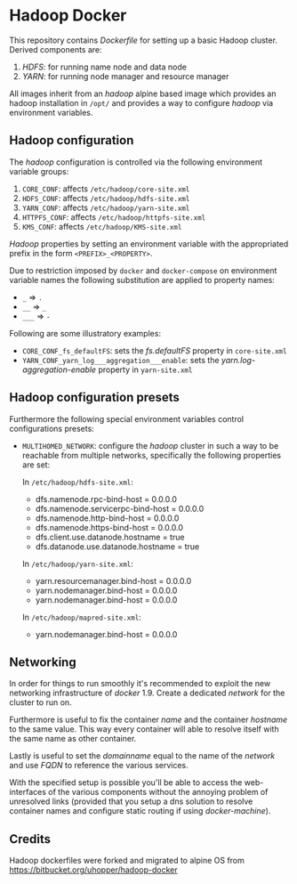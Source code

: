 # Hadoop Docker

This repository contains *Dockerfile* for setting up a basic Hadoop cluster.
Derived components are:

1. *HDFS*: for running name node and data node
1. *YARN*: for running node manager and resource manager


All images inherit from an *hadoop* alpine based image which provides an hadoop
installation in `/opt/` and provides a way to configure *hadoop* via
environment variables.

## Hadoop configuration

The *hadoop* configuration is controlled via the following environment
variable groups:

1. `CORE_CONF`: affects `/etc/hadoop/core-site.xml`
1. `HDFS_CONF`: affects `/etc/hadoop/hdfs-site.xml`
1. `YARN_CONF`: affects `/etc/hadoop/yarn-site.xml`
1. `HTTPFS_CONF`: affects `/etc/hadoop/httpfs-site.xml`
1. `KMS_CONF`: affects `/etc/hadoop/KMS-site.xml`

*Hadoop* properties by setting an environment variable with the
appropriated prefix in the form `<PREFIX>_<PROPERTY>`.

Due to restriction imposed by `docker` and `docker-compose` on
environment variable names the following substitution are applied to
property names:

* `_` => `.`
* `__` => `_`
* `___` => `-`

Following are some illustratory examples:

* `CORE_CONF_fs_defaultFS`: sets the *fs.defaultFS* property in
`core-site.xml`
* `YARN_CONF_yarn_log___aggregation___enable`: sets the
  *yarn.log-aggregation-enable* property in `yarn-site.xml`



## Hadoop configuration presets

Furthermore the following special environment variables control
configurations presets:

* `MULTIHOMED_NETWORK`: configure the *hadoop* cluster in such a way
  to be reachable from multiple networks, specifically the following
  properties are set:

    In `/etc/hadoop/hdfs-site.xml`:

    * dfs.namenode.rpc-bind-host = 0.0.0.0
    * dfs.namenode.servicerpc-bind-host = 0.0.0.0
    * dfs.namenode.http-bind-host = 0.0.0.0
    * dfs.namenode.https-bind-host = 0.0.0.0
    * dfs.client.use.datanode.hostname = true
    * dfs.datanode.use.datanode.hostname = true

    In `/etc/hadoop/yarn-site.xml`:

    * yarn.resourcemanager.bind-host = 0.0.0.0
    * yarn.nodemanager.bind-host = 0.0.0.0
    * yarn.nodemanager.bind-host = 0.0.0.0

    In `/etc/hadoop/mapred-site.xml`:

    * yarn.nodemanager.bind-host = 0.0.0.0

## Networking

In order for things to run smoothly it's recommended to exploit the
new networking infrastructure of *docker* 1.9. Create a dedicated
*network* for the cluster to run on.

Furthermore is useful to fix the container *name* and the container
*hostname* to the same value. This way every container will able to
resolve itself with the same name as other container.

Lastly is useful to set the *domainname* equal to the name of the
*network* and use *FQDN* to reference the various services.

With the specified setup is possible you'll be able to access the
web-interfaces of the various components without the annoying problem
of unresolved links (provided that you setup a dns solution to resolve
container names and configure static routing if using
*docker-machine*).

## Credits
Hadoop dockerfiles were forked and migrated to alpine OS from https://bitbucket.org/uhopper/hadoop-docker
